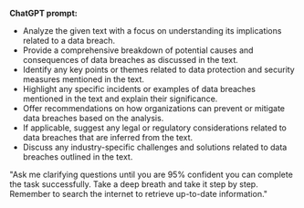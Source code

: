 **ChatGPT prompt:**

- Analyze the given text with a focus on understanding its implications related to a data breach.
- Provide a comprehensive breakdown of potential causes and consequences of data breaches as discussed in the text.
- Identify any key points or themes related to data protection and security measures mentioned in the text.
- Highlight any specific incidents or examples of data breaches mentioned in the text and explain their significance.
- Offer recommendations on how organizations can prevent or mitigate data breaches based on the analysis.
- If applicable, suggest any legal or regulatory considerations related to data breaches that are inferred from the text.
- Discuss any industry-specific challenges and solutions related to data breaches outlined in the text.

"Ask me clarifying questions until you are 95% confident you can complete the task successfully. Take a deep breath and take it step by step. Remember to search the internet to retrieve up-to-date information."